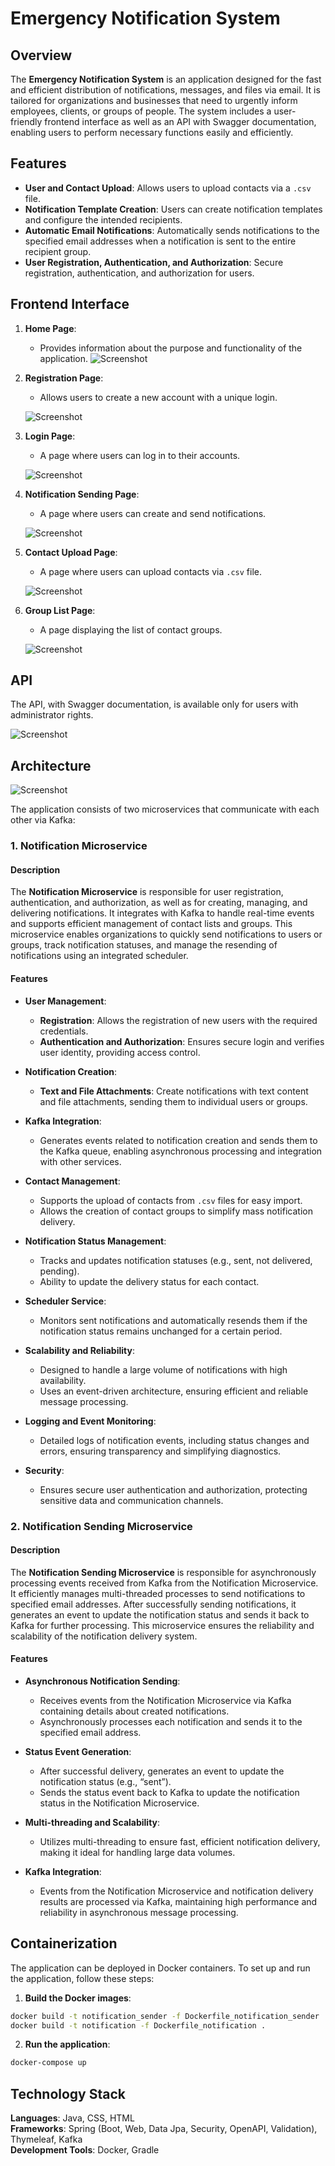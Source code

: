 # Emergency Notification System

## Overview

The **Emergency Notification System** is an application designed for the fast and efficient distribution of notifications, messages, and files via email. It is tailored for organizations and businesses that need to urgently inform employees, clients, or groups of people. The system includes a user-friendly frontend interface as well as an API with Swagger documentation, enabling users to perform necessary functions easily and efficiently.

## Features

- **User and Contact Upload**: Allows users to upload contacts via a `.csv` file.
- **Notification Template Creation**: Users can create notification templates and configure the intended recipients.
- **Automatic Email Notifications**: Automatically sends notifications to the specified email addresses when a notification is sent to the entire recipient group.
- **User Registration, Authentication, and Authorization**: Secure registration, authentication, and authorization for users.

## Frontend Interface

1. **Home Page**:
    - Provides information about the purpose and functionality of the application.
    ![Screenshot](images/site/main_page.png)

2. **Registration Page**:
    - Allows users to create a new account with a unique login.
   
    ![Screenshot](images/site/registration_page.png)

3. **Login Page**:
    - A page where users can log in to their accounts.
   
    ![Screenshot](images/site/login_page.png)

4. **Notification Sending Page**:
    - A page where users can create and send notifications.
   
   ![Screenshot](images/site/notification_page.png)

5. **Contact Upload Page**:
    - A page where users can upload contacts via `.csv` file.
   
   ![Screenshot](images/site/contacts_page.png)

6. **Group List Page**:
    - A page displaying the list of contact groups.
   
   ![Screenshot](images/site/groups_page.png)

## API

The API, with Swagger documentation, is available only for users with administrator rights.

![Screenshot](images/site/api_page.png)

## Architecture

![Screenshot](images/architecture/architecture.png)

The application consists of two microservices that communicate with each other via Kafka:

### 1. Notification Microservice

#### Description

The **Notification Microservice** is responsible for user registration, authentication, and authorization, as well as for creating, managing, and delivering notifications. It integrates with Kafka to handle real-time events and supports efficient management of contact lists and groups. This microservice enables organizations to quickly send notifications to users or groups, track notification statuses, and manage the resending of notifications using an integrated scheduler.

#### Features

- **User Management**:
    - **Registration**: Allows the registration of new users with the required credentials.
    - **Authentication and Authorization**: Ensures secure login and verifies user identity, providing access control.

- **Notification Creation**:
    - **Text and File Attachments**: Create notifications with text content and file attachments, sending them to individual users or groups.

- **Kafka Integration**:
    - Generates events related to notification creation and sends them to the Kafka queue, enabling asynchronous processing and integration with other services.

- **Contact Management**:
    - Supports the upload of contacts from `.csv` files for easy import.
    - Allows the creation of contact groups to simplify mass notification delivery.

- **Notification Status Management**:
    - Tracks and updates notification statuses (e.g., sent, not delivered, pending).
    - Ability to update the delivery status for each contact.

- **Scheduler Service**:
    - Monitors sent notifications and automatically resends them if the notification status remains unchanged for a certain period.

- **Scalability and Reliability**:
    - Designed to handle a large volume of notifications with high availability.
    - Uses an event-driven architecture, ensuring efficient and reliable message processing.

- **Logging and Event Monitoring**:
    - Detailed logs of notification events, including status changes and errors, ensuring transparency and simplifying diagnostics.

- **Security**:
    - Ensures secure user authentication and authorization, protecting sensitive data and communication channels.

### 2. Notification Sending Microservice

#### Description

The **Notification Sending Microservice** is responsible for asynchronously processing events received from Kafka from the Notification Microservice. It efficiently manages multi-threaded processes to send notifications to specified email addresses. After successfully sending notifications, it generates an event to update the notification status and sends it back to Kafka for further processing. This microservice ensures the reliability and scalability of the notification delivery system.

#### Features

- **Asynchronous Notification Sending**:
    - Receives events from the Notification Microservice via Kafka containing details about created notifications.
    - Asynchronously processes each notification and sends it to the specified email address.

- **Status Event Generation**:
    - After successful delivery, generates an event to update the notification status (e.g., “sent”).
    - Sends the status event back to Kafka to update the notification status in the Notification Microservice.

- **Multi-threading and Scalability**:
    - Utilizes multi-threading to ensure fast, efficient notification delivery, making it ideal for handling large data volumes.

- **Kafka Integration**:
    - Events from the Notification Microservice and notification delivery results are processed via Kafka, maintaining high performance and reliability in asynchronous message processing.

## Containerization

The application can be deployed in Docker containers. To set up and run the application, follow these steps:

1. **Build the Docker images**:

```bash
docker build -t notification_sender -f Dockerfile_notification_sender .
docker build -t notification -f Dockerfile_notification .
```

2. **Run the application**:

```bash
docker-compose up
```

## Technology Stack

**Languages**: Java, CSS, HTML \
**Frameworks**: Spring (Boot, Web, Data Jpa, Security, OpenAPI, Validation), Thymeleaf, Kafka \
**Development Tools**: Docker, Gradle